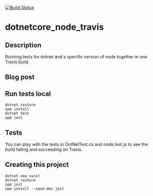 [![Build Status](https://travis-ci.org/bartw/dotnetcore_node_travis.svg?branch=master)](https://travis-ci.org/bartw/dotnetcore_node_travis)

# dotnetcore_node_travis

## Description

Running tests for dotnet and a specific version of node together in one Travis build

## Blog post



## Run tests local

```shell
dotnet restore
npm install
dotnet test
npm test
```

## Tests

You can play with the tests in DotNetTest.cs and node.test.js to see the build failing and succeeding on Travis.

## Creating this project

```shell
dotnet new xunit
dotnet restore
npm init
npm install --save-dev jest
```